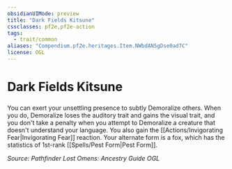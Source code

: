 ```yaml
---
obsidianUIMode: preview
title: "Dark Fields Kitsune"
cssclasses: pf2e,pf2e-action
tags:
  - trait/common
aliases: "Compendium.pf2e.heritages.Item.NWbdAN5gDse0ad7C"
license: OGL
---
```

# Dark Fields Kitsune

### 






You can exert your unsettling presence to subtly Demoralize others. When you do, Demoralize loses the auditory trait and gains the visual trait, and you don't take a penalty when you attempt to Demoralize a creature that doesn't understand your language. You also gain the [[Actions/Invigorating Fear|Invigorating Fear]] reaction. Your alternate form is a fox, which has the statistics of 1st-rank [[Spells/Pest Form|Pest Form]].

*Source: Pathfinder Lost Omens: Ancestry Guide*
*OGL*